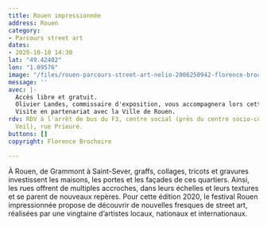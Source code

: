 ```yaml
---
title: Rouen impressionnée
address: Rouen
category:
- Parcours street art
dates:
- 2020-10-10 14:30
lat: "49.42402"
lon: "1.09576"
image: "/files/rouen-parcours-street-art-nelio-2006250942-florence-brochoire.jpg"
message: ''
avec: |-
  Accès libre et gratuit.
  Olivier Landes, commissaire d'exposition, vous accompagnera lors cette visite exceptionnelle pour une déambulation commentée, mêlant art et urbanisme.
  Visite en partenariat avec la Ville de Rouen.
rdv: RDV à l'arrêt de bus du F3, centre social (près du centre socio-culturel Simone
  Veil), rue Prieuré.
buttons: []
copyright: Florence Brochoire

---
```

À Rouen, de Grammont à Saint-Sever, graffs, collages, tricots et gravures investissent les maisons, les portes et les façades de ces quartiers. Ainsi, les rues offrent de multiples accroches, dans leurs échelles et leurs textures et se parent de nouveaux repères. Pour cette édition 2020, le festival Rouen impressionnée propose de découvrir de nouvelles fresques de street art, réalisées par une vingtaine d’artistes locaux, nationaux et internationaux.